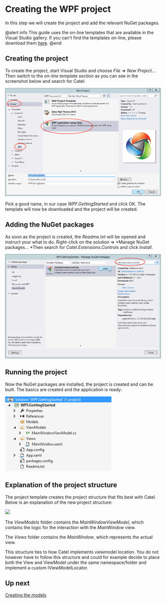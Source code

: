 # Creating the WPF project

In this step we will create the project and add the relevant NuGet packages.

@alert info
This guide uses the on-line templates that are available in the Visual Studio gallery. If you can't find the templates on-line, please download them [here](http://www.catelproject.com/download/general-files/).
@end

## Creating the project

To create the project, start Visual Studio and choose *File =\> New Project*... Then switch to the *on-line template section* as you can see in the screenshot below and search for Catel:

![](../../images/getting-started/wpf/creating-the-project/projecttemplate.png)

Pick a good name, in our case *WPF.GettingStarted* and click OK. The template will now be downloaded and the project will be created.

## Adding the NuGet packages

As soon as the project is created, the *Readme.txt* will be opened and instruct your what to do. Right-click on the solution =\> *Manage NuGet packages... *Then search for *Catel.Extensions.Controls* and click *Install*.

![](../../images/getting-started/wpf/creating-the-project/nuget.png)

## Running the project

Now the NuGet packages are installed, the project is created and can be built. The basics are created and the application is ready:

![](../../images/getting-started/wpf/creating-the-project/solutionexplorer.png)

## Explanation of the project structure

The project template creates the project structure that fits best with Catel. Below is an explanation of the new project structure:

![](../../images/getting-started/wpf/creating-the-project/exmaple.png)

The *ViewModels* folder contains the *MainWindowViewModel*, which contains the logic for the interaction with the *MainWindow* view.

The *Views* folder contains the *MainWindow*, which represents the actual view.

This structure ties to how Catel implements viewmodel location. You do not however have to follow this structure and could for example decide to place both the View and ViewModel under the same namespace/folder and implement a custom IViewModelLocator.

## Up next

[Creating the models](./creating-the-models.md)
